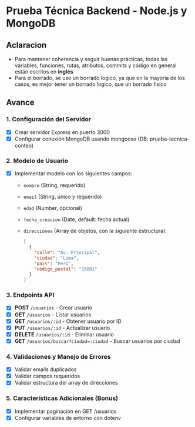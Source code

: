 # Prueba Técnica Backend - Node.js y MongoDB

## Aclaracion

- Para mantener coherencia y seguir buenas prácticas, todas las variables, funciones, rutas, atributos, commits y código en general están escritos en **inglés**.  
- Para el borrado, se uso un borrado logico, ya que en la mayoria de los casos, es mejor tener un borrado logico, que un borrado fisico

## Avance

### 1. Configuración del Servidor

- [x] Crear servidor Express en puerto 3000
- [x] Configurar conexión MongoDB usando mongoose (DB: prueba-tecnica-conteo)

### 2. Modelo de Usuario

- [x] Implementar modelo con los siguientes campos:
  - `nombre` (String, requerido)
  - `email` (String, único y requerido)
  - `edad` (Number, opcional)
  - `fecha_creacion` (Date, default: fecha actual)
  - `direcciones` (Array de objetos, con la siguiente estructura):

    ```json
    [
      {
        "calle": "Av. Principal",
        "ciudad": "Lima",
        "pais": "Perú",
        "codigo_postal": "15001"
      }
    ]
    ```

### 3. Endpoints API

- [x] **POST** `/usuarios` - Crear usuario
- [x] **GET** `/usuarios` - Listar usuarios
- [x] **GET** `/usuarios/:id` - Obtener usuario por ID
- [x] **PUT** `/usuarios/:id` - Actualizar usuario
- [x] **DELETE** `/usuarios/:id` - Eliminar usuario
- [x] **GET** `/usuarios/buscar?ciudad=:ciudad` - Buscar usuarios por ciudad

### 4. Validaciones y Manejo de Errores

- [x] Validar emails duplicados
- [x] Validar campos requeridos
- [x] Validar estructura del array de direcciones

### 5. Características Adicionales (Bonus)

- [x] Implementar paginación en GET /usuarios
- [x] Configurar variables de entorno con dotenv
